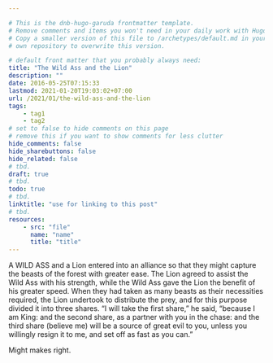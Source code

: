 ```yaml
---

# This is the dnb-hugo-garuda frontmatter template. 
# Remove comments and items you won't need in your daily work with Hugo.
# Copy a smaller version of this file to /archetypes/default.md in your
# own repository to overwrite this version.

# default front matter that you probably always need:
title: "The Wild Ass and the Lion"
description: ""
date: 2016-05-25T07:15:33
lastmod: 2021-01-20T19:03:02+07:00
url: /2021/01/the-wild-ass-and-the-lion
tags:
    - tag1
    - tag2
# set to false to hide comments on this page
# remove this if you want to show comments for less clutter
hide_comments: false
hide_sharebuttons: false
hide_related: false
# tbd.
draft: true
# tbd.
todo: true
# tbd.
linktitle: "use for linking to this post"
# tbd.
resources:
    - src: "file"
      name: "name"
      title: "title"
---
```

A WILD ASS and a Lion entered into an alliance so that they might capture the beasts of the forest with greater ease. The Lion agreed to assist the Wild Ass with his strength, while the Wild Ass gave the Lion the benefit of his greater speed. When they had taken as many beasts as their necessities required, the Lion undertook to distribute the prey, and for this purpose divided it into three shares. “I will take the first share,” he said, “because I am King: and the second share, as a partner with you in the chase: and the third share (believe me) will be a source of great evil to you, unless you willingly resign it to me, and set off as fast as you can.”

Might makes right.
